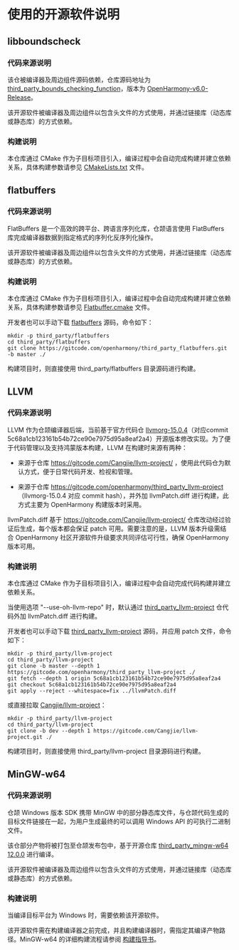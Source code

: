 # 使用的开源软件说明

## libboundscheck

### 代码来源说明

该仓被编译器及周边组件源码依赖，仓库源码地址为 [third_party_bounds_checking_function](https://gitcode.com/openharmony/third_party_bounds_checking_function)，版本为 [OpenHarmony-v6.0-Release](https://gitcode.com/openharmony/third_party_bounds_checking_function/tags/OpenHarmony-v6.0-Release)。

该开源软件被编译器及周边组件以包含头文件的方式使用，并通过链接库（动态库或静态库）的方式依赖。

### 构建说明

本仓库通过 CMake 作为子目标项目引入，编译过程中会自动完成构建并建立依赖关系，具体构建参数请参见 [CMakeLists.txt](./cmake/CMakeLists.txt) 文件。

## flatbuffers

### 代码来源说明

FlatBuffers 是一个高效的跨平台、跨语言序列化库，仓颉语言使用 FlatBuffers 库完成编译器数据到指定格式的序列化反序列化操作。

该开源软件被编译器及周边组件以包含头文件的方式使用，并通过链接库（动态库或静态库）的方式依赖。

### 构建说明

本仓库通过 CMake 作为子目标项目引入，编译过程中会自动完成构建并建立依赖关系，具体构建参数请参见 [Flatbuffer.cmake](./cmake/Flatbuffer.cmake) 文件。

开发者也可以手动下载 [flatbuffers](https://gitcode.com/openharmony/third_party_flatbuffers.git) 源码，命令如下：

```shell
mkdir -p third_party/flatbuffers
cd third_party/flatbuffers
git clone https://gitcode.com/openharmony/third_party_flatbuffers.git -b master ./
```

构建项目时，则直接使用 third_party/flatbuffers 目录源码进行构建。

## LLVM

### 代码来源说明

LLVM 作为仓颉编译器后端，当前基于官方代码仓 [llvmorg-15.0.4](https://gitcode.com/openharmony/third_party_llvm-project)（对应commit 5c68a1cb123161b54b72ce90e7975d95a8eaf2a4）开源版本修改实现。为了便于代码管理以及支持鸿蒙版本构建，LLVM 在构建时来源有两种：

- 来源于仓库 https://gitcode.com/Cangjie/llvm-project/ ，使用此代码仓为默认方式，便于日常代码开发、检视和管理。

- 来源于仓库 https://gitcode.com/openharmony/third_party_llvm-project （llvmorg-15.0.4 对应 commit hash），并外加 llvmPatch.diff 进行构建，此方式主要为 OpenHarmony 构建版本时采用。

llvmPatch.diff 基于 https://gitcode.com/Cangjie/llvm-project/ 仓库改动经过验证后生成，每个版本都会保证 patch 可用。需要注意的是，LLVM 版本升级需结合 OpenHarmony 社区开源软件升级要求共同评估可行性，确保 OpenHarmony 版本可用。

### 构建说明

本仓库通过 CMake 作为子目标项目引入，编译过程中会自动完成代码构建并建立依赖关系。

当使用选项 "--use-oh-llvm-repo" 时，默认通过 [third_party_llvm-project](https://gitcode.com/openharmony/third_party_llvm-project) 仓代码外加 llvmPatch.diff 进行构建。

开发者也可以手动下载 [third_party_llvm-project](https://gitcode.com/openharmony/third_party_llvm-project) 源码，并应用 patch 文件，命令如下：

```shell
mkdir -p third_party/llvm-project
cd third_party/llvm-project
git clone -b master --depth 1 https://gitcode.com/openharmony/third_party_llvm-project ./
git fetch --depth 1 origin 5c68a1cb123161b54b72ce90e7975d95a8eaf2a4
git checkout 5c68a1cb123161b54b72ce90e7975d95a8eaf2a4
git apply --reject --whitespace=fix ../llvmPatch.diff
```

或直接拉取 [Cangjie/llvm-project](https://gitcode.com/Cangjie/llvm-project/)：

```shell
mkdir -p third_party/llvm-project
cd third_party/llvm-project
git clone -b dev --depth 1 https://gitcode.com/Cangjie/llvm-project.git ./
```

构建项目时，则直接使用 third_party/llvm-project 目录源码进行构建。

## MinGW-w64

### 代码来源说明

仓颉 Windows 版本 SDK 携带 MinGW 中的部分静态库文件，与仓颉代码生成的目标文件链接在一起，为用户生成最终的可以调用 Windows API 的可执行二进制文件。

该仓部分产物将被打包至仓颉发布包中，基于开源仓库 [third_party_mingw-w64 12.0.0](https://gitcode.com/openharmony/third_party_mingw-w64/commit/feea9a87fa42591b298b18fe0e07198f0b8c2f63?ref=master) 进行编译。

该开源软件被编译器及周边组件以包含头文件的方式使用，并通过链接库（动态库或静态库）的方式依赖。

### 构建说明

当编译目标平台为 Windows 时，需要依赖该开源软件。

该开源软件需在构建编译器之前完成，并且构建编译器时，需指定其编译产物路径。MinGW-w64 的详细构建流程请参阅 [构建指导书](https://gitcode.com/Cangjie/cangjie_build/blob/dev/docs/linux_cross_windows_zh.md#23-%E7%BC%96%E8%AF%91mingw-w64%E5%8F%8A%E9%85%8D%E5%A5%97%E5%B7%A5%E5%85%B7%E9%93%BE-%E5%85%B3%E9%94%AE%E6%AD%A5%E9%AA%A4)。
